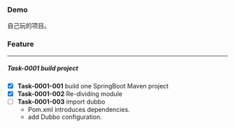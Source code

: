 ### Demo
自己玩的项目。 

### Feature 
***
##### Task-0001 build project 

-[x] **Task-0001-001** build one SpringBoot Maven project 
-[x] **Task-0001-002** Re-dividing module
-[ ] **Task-0001-003** import dubbo  
    + Pom.xml introduces dependencies. 
    + add Dubbo configuration.

